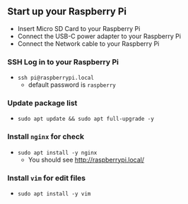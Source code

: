 ## Start up your Raspberry Pi

- Insert Micro SD Card to your Raspberry Pi
- Connect the USB-C power adapter to your Raspberry Pi
- Connect the Network cable to your Raspberry Pi

### SSH Log in to your Raspberry Pi

- `ssh pi@raspberrypi.local`
  - default password is `raspberry`

### Update package list

- `sudo apt update && sudo apt full-upgrade -y`

### Install `nginx` for check

- `sudo apt install -y nginx`
  - You should see http://raspberrypi.local/

### Install `vim` for edit files

- `sudo apt install -y vim`
